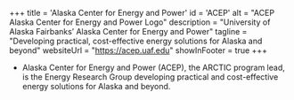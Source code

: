 +++
title = 'Alaska Center for Energy and Power'
id = 'ACEP'
alt = "ACEP Alaska Center for Energy and Power Logo"
description = "University of Alaska Fairbanks’ Alaska Center for Energy and Power"
tagline = "Developing practical, cost-effective energy solutions for Alaska and beyond"
websiteUrl = "https://acep.uaf.edu"
showInFooter = true
+++
* Alaska Center for Energy and Power (ACEP), the ARCTIC program lead, is the Energy Research Group developing practical and cost-effective energy solutions for Alaska and beyond. 